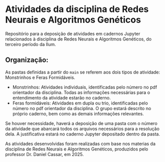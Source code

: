 # Atividades da disciplina de Redes Neurais e Algoritmos Genéticos

Repositório para a deposição de atividades em cadernos Jupyter relacionados à disciplina de Redes Neurais e Algoritmos Genéticos, do terceiro período da Ilum.

## Organização:

As pastas definidas a partir do ``main`` se referem aos dois tipos de atividade: Monstrinhos e Feras Formidáveis.
- Monstrinhos: Atividades individuais, identificadas pelo número no pdf orientador da disciplina. Todas as informações necessárias para o entendimento da atividade estarão no caderno.
- Feras formidáveis: Atividades em dupla ou trio, identificadas pelo número no pdf orientador da disciplina. O grupo estará descrito no próprio caderno, bem como as demais informações relevantes.

Se houver necessidade, haverá a deposição de uma pasta com o número da atividade que abarcará todos os arquivos necessários para a resolução dela. A justificativa estará no caderno Jupyter depositado dentro da pasta.

As atividades desenvolvidas foram realizadas com base nos materias da disciplina de Redes Neurais e Algoritmos Genéticos, produzidos pelo professor Dr. Daniel Cassar, em 2025.
